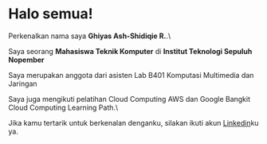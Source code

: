 # Halo semua! 

Perkenalkan nama saya **Ghiyas Ash-Shidiqie R.**.\

Saya seorang **Mahasiswa Teknik Komputer** di **Institut Teknologi Sepuluh Nopember**  

Saya merupakan anggota dari asisten Lab B401 Komputasi Multimedia dan Jaringan  

Saya juga mengikuti pelatihan Cloud Computing AWS dan Google Bangkit Cloud Computing Learning Path.\

Jika kamu tertarik untuk berkenalan denganku, silakan ikuti akun [Linkedin](https://www.linkedin.com/in/ghiyasash-shidiqie/)ku ya.

